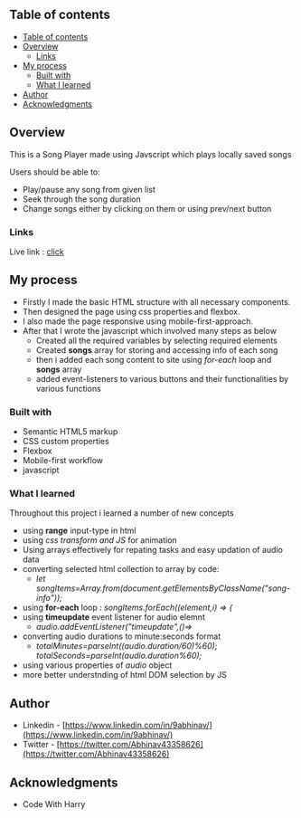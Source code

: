 
## Table of contents
- [Table of contents](#table-of-contents)
- [Overview](#overview)
  - [Links](#links)
- [My process](#my-process)
  - [Built with](#built-with)
  - [What I learned](#what-i-learned)
- [Author](#author)
- [Acknowledgments](#acknowledgments)


## Overview
This is a Song Player made using Javscript which plays locally saved songs

Users should be able to:
- Play/pause any song from given list
- Seek through the song duration
- Change songs either by clicking on them or using prev/next button


### Links
Live link : [click]()

## My process
- Firstly I made the basic HTML structure with all necessary components.
- Then  designed the page using css properties and flexbox.
- I also made the page responsive using mobile-first-approach.
- After that I wrote the javascript which involved many steps as below
   - Created all the required variables by selecting required elements
   - Created **songs** array for storing and accessing info of each song
   - then i added each song content to site using *for-each* loop and **songs** array
   - added event-listeners to various buttons and their functionalities by various functions

### Built with

- Semantic HTML5 markup
- CSS custom properties
- Flexbox
- Mobile-first workflow
- javascript


### What I learned
Throughout this project i learned a number of new concepts
- using **range** input-type in html
- using *css transform and JS* for animation
- Using arrays effectively for repating tasks and easy updation of audio data
- converting selected html collection to array by code:
    - *let songItems=Array.from(document.getElementsByClassName("song-info"));*
- using **for-each** loop : *songItems.forEach((element,i) => {*
- using **timeupdate** event listener for audio elemnt
   - *audio.addEventListener("timeupdate",()=>*
- converting audio durations to minute:seconds format
   - *totalMinutes=parseInt((audio.duration/60)%60);
     totalSeconds=parseInt(audio.duration%60);*
- using various properties of *audio* object
- more better understnding of html DOM selection by JS 
  
## Author

- Linkedin - [https://www.linkedin.com/in/9abhinav/](https://www.linkedin.com/in/9abhinav/)
- Twitter - [https://twitter.com/Abhinav43358626](https://twitter.com/Abhinav43358626)

## Acknowledgments
- Code With Harry

